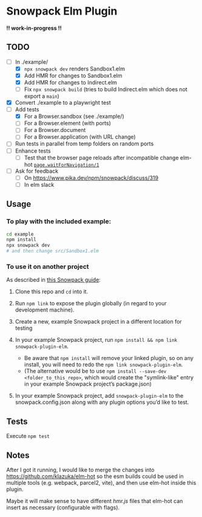 # Snowpack Elm Plugin

**!! work-in-progress !!**

## TODO

- [ ] In ./example/
  - [x] `npx snowpack dev` renders Sandbox1.elm
  - [x] Add HMR for changes to Sandbox1.elm
  - [x] Add HMR for changes to Indirect.elm
  - [ ] Fix `npx snowpack build` (tries to build Indirect.elm which does not export a `main`)
- [x] Convert ./example to a playwright test
- [ ] Add tests
  - [x] For a Browser.sandbox (see ./example/)
  - [ ] For a Browser.element (with ports)
  - [ ] For a Browser.document
  - [ ] For a Browser.application (with URL change)
- [ ] Run tests in parallel from temp folders on random ports
- [ ] Enhance tests
  - [ ] Test that the browser page reloads after incompatible change elm-hot [`page.waitForNavigation/1`](https://playwright.dev/#version=v1.4.2&path=docs%2Fapi.md&q=pagewaitfornavigationoptions)
- [ ] Ask for feedback
  - [ ] On https://www.pika.dev/npm/snowpack/discuss/319
  - [ ] In elm slack

## Usage

### To play with the included example:

```sh
cd example
npm install
npx snowpack dev
# and then change src/Sandbox1.elm
```

### To use it on another project

As described in [this Snowpack guide](https://www.snowpack.dev/guides/plugins#develop-and-test):

1. Clone this repo and `cd` into it.

2. Run `npm link` to expose the plugin globally (in regard to your development machine).

3. Create a new, example Snowpack project in a different location for testing

4. In your example Snowpack project, run `npm install && npm link snowpack-plugin-elm`.

   - Be aware that `npm install` will remove your linked plugin, so on any install, you will need to redo the `npm link snowpack-plugin-elm`.
   - (The alternative would be to use `npm install --save-dev <folder_to_this_repo>`, which would create the "symlink-like" entry in your example Snowpack project’s package.json)

5. In your example Snowpack project, add `snowpack-plugin-elm` to the snowpack.config.json along with any plugin options you’d like to test.

## Tests

Execute `npm test`

## Notes

After I got it running, I would like to merge the changes into https://github.com/klazuka/elm-hot so the esm builds could be used in multiple tools (e.g. webpack, parcel2, vite), and then use elm-hot inside this plugin.

Maybe it will make sense to have different _hmr.js_ files that elm-hot can insert as necessary (configurable with flags).
